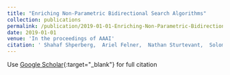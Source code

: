 ```yaml
---
title: "Enriching Non-Parametric Bidirectional Search Algorithms"
collection: publications
permalink: /publication/2019-01-01-Enriching-Non-Parametric-Bidirectional-Search-Algorithms
date: 2019-01-01
venue: 'In the proceedings of AAAI'
citation: ' Shahaf Shperberg,  Ariel Felner,  Nathan Sturtevant,  Solomon Shimony,  Avi Hayoun, &quot;Enriching Non-Parametric Bidirectional Search Algorithms.&quot; In the proceedings of AAAI, 2019.'
---
```

Use [Google Scholar](https://scholar.google.com/scholar?q=Enriching+Non+Parametric+Bidirectional+Search+Algorithms){:target="_blank"} for full citation